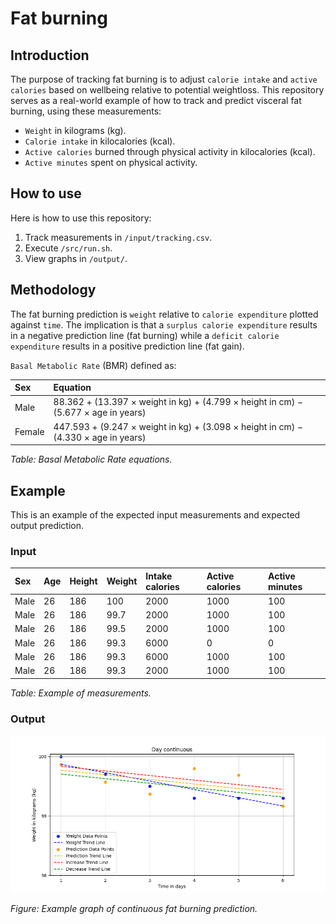 # Fat burning

## Introduction

The purpose of tracking fat burning is to adjust `calorie intake` and `active calories` based on wellbeing relative to potential weightloss.
This repository serves as a real-world example of how to track and predict visceral fat burning, using these measurements:

- `Weight` in kilograms (kg).
- `Calorie intake` in kilocalories (kcal).
- `Active calories` burned through physical activity in kilocalories (kcal).
- `Active minutes` spent on physical activity.

## How to use

Here is how to use this repository:

1. Track measurements in `/input/tracking.csv`.
2. Execute `/src/run.sh`.
3. View graphs in `/output/`.

## Methodology

The fat burning prediction is `weight` relative to `calorie expenditure` plotted against `time`. The implication is that a `surplus calorie expenditure` results in a negative prediction line (fat burning) while a `deficit calorie expenditure` results in a positive prediction line (fat gain).

`Basal Metabolic Rate` (BMR) defined as:

| Sex    | Equation                                                                           |
| :----- | :--------------------------------------------------------------------------------- |
| Male   | 88.362 + (13.397 × weight in kg) + (4.799 × height in cm) − (5.677 × age in years) |
| Female | 447.593 + (9.247 × weight in kg) + (3.098 × height in cm) − (4.330 × age in years) |

*Table: Basal Metabolic Rate equations.*

## Example

This is an example of the expected input measurements and expected output prediction.

### Input

| Sex  | Age | Height | Weight | Intake calories | Active calories | Active minutes |
| :--- | :-- | :----- | :----- | :-------------- | :-------------- | :------------- |
| Male | 26  | 186    | 100    | 2000            | 1000            | 100            |
| Male | 26  | 186    | 99.7   | 2000            | 1000            | 100            |
| Male | 26  | 186    | 99.5   | 2000            | 1000            | 100            |
| Male | 26  | 186    | 99.3   | 6000            | 0               | 0              |
| Male | 26  | 186    | 99.3   | 6000            | 1000            | 100            |
| Male | 26  | 186    | 99.3   | 2000            | 1000            | 100            |

*Table: Example of measurements.*

### Output

![Graph of continuous fat burning prediction](continuous-example.png)

*Figure: Example graph of continuous fat burning prediction.*